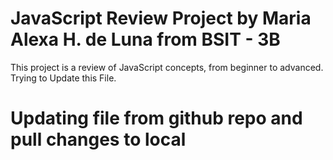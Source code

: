 # JavaScript Review Project by Maria Alexa H. de Luna from BSIT - 3B
This project is a review of JavaScript concepts, from beginner to advanced. Trying to Update this File.

# Updating file from github repo and pull changes to local